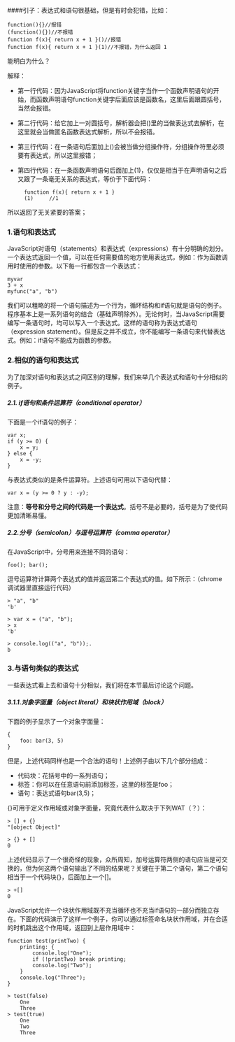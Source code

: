 ####引子：表达式和语句很基础，但是有时会犯错，比如：

    function(){}//报错
    (function(){})//不报错
    function f(x){ return x + 1 }()//报错
    function f(x){ return x + 1 }(1)//不报错，为什么返回 1

能明白为什么？<br>

解释：<br>

- 第一行代码：因为JavaScript将function关键字当作一个函数声明语句的开始，而函数声明语句function关键字后面应该是函数名，这里后面跟圆括号，当然会报错。
- 第二行代码：给它加上一对圆括号，解析器会把()里的当做表达式去解析，在这里就会当做匿名函数表达式解析，所以不会报错。
- 第三行代码：在一条语句后面加上()会被当做分组操作符，分组操作符里必须要有表达式，所以这里报错；
- 第四行代码：在一条函数声明语句后面加上(1)，仅仅是相当于在声明语句之后又跟了一条毫无关系的表达式，等价于下面代码：<br>

		function f(x){ return x + 1 }
	    (1)     //1

所以返回了无关紧要的答案；

### 1.语句和表达式
JavaScript对语句（statements）和表达式（expressions）有十分明确的划分。一个表达式返回一个值，可以在任何需要值的地方使用表达式，例如：作为函数调用时使用的参数。以下每一行都包含一个表达式：<br>

    myvar
    3 + x
    myfunc("a", "b")

我们可以粗略的将一个语句描述为一个行为，循环结构和if语句就是语句的例子。程序基本上是一系列语句的结合（基础声明除外）。无论何时，当JavaScript需要编写一条语句时，均可以写入一个表达式。这样的语句称为表达式语句（expression statement）。但是反之并不成立，你不能编写一条语句来代替表达式。例如：if语句不能成为函数的参数。<br>

### 2.相似的语句和表达式
为了加深对语句和表达式之间区别的理解，我们来举几个表达式和语句十分相似的例子。<br>

##### 2.1. if语句和条件运算符（conditional operator）<br>
下面是一个if语句的例子：<br>

    var x;
    if (y >= 0) {
        x = y;
    } else {
        x = -y;
    }

与表达式类似的是条件运算符。上述语句可用以下语句代替：<br>

    var x = (y >= 0 ? y : -y);

注意：**等号和分号之间的代码是一个表达式**。括号不是必要的，括号是为了使代码更加清晰易懂。<br>

##### 2.2.分号（semicolon）与逗号运算符（comma operator）
在JavaScript中，分号用来连接不同的语句：<br>
    
    foo(); bar();

逗号运算符计算两个表达式的值并返回第二个表达式的值。如下所示：（chrome调试器里直接运行代码）<br>

    > "a", "b"
    'b'
    
    > var x = ("a", "b");
    > x
    'b'
    
    > console.log(("a", "b"));.
    b

### 3.与语句类似的表达式
一些表达式看上去和语句十分相似，我们将在本节最后讨论这个问题。<br>

##### 3.1.1.对象字面量（object literal）和块状作用域（block）
下面的例子显示了一个对象字面量：<br>

    {
        foo: bar(3, 5)
    }

但是，上述代码同样也是一个合法的语句！上述例子由以下几个部分组成：<br>

- 代码块：花括号中的一系列语句；
- 标签：你可以在任意语句前添加标签，这里的标签是foo；
- 语句：表达式语句bar(3,5)；
    
{}可用于定义作用域或对象字面量，究竟代表什么取决于下列WAT（？）：<br>

	> [] + {}
    "[object Object]"
    
    > {} + []
    0

上述代码显示了一个很奇怪的现象，众所周知，加号运算符两侧的语句应当是可交换的，但为何这两个语句输出了不同的结果呢？关键在于第二个语句，第二个语句相当于一个代码块{}，后面加上一个[]。<br>

    > +[]
    0

JavaScript允许一个块状作用域既不充当循环也不充当if语句的一部分而独立存在。下面的代码演示了这样一个例子，你可以通过标签命名块状作用域，并在合适的时机跳出这个作用域，返回到上层作用域中：<br>

    function test(printTwo) {
        printing: {
            console.log("One");
            if (!printTwo) break printing;
            console.log("Two");
        }
        console.log("Three");
    }

    > test(false)
        One
        Three
    > test(true)
        One
        Two
        Three